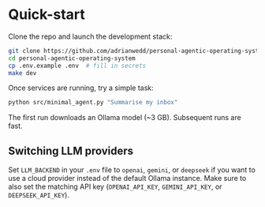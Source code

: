 # Quick-start

Clone the repo and launch the development stack:

```bash
git clone https://github.com/adrianwedd/personal-agentic-operating-system.git
cd personal-agentic-operating-system
cp .env.example .env  # fill in secrets
make dev
```

Once services are running, try a simple task:

```bash
python src/minimal_agent.py "Summarise my inbox"
```

The first run downloads an Ollama model (~3 GB). Subsequent runs are fast.

## Switching LLM providers

Set `LLM_BACKEND` in your `.env` file to `openai`, `gemini`, or `deepseek` if you want to use a cloud provider instead of the default Ollama instance. Make sure to also set the matching API key (`OPENAI_API_KEY`, `GEMINI_API_KEY`, or `DEEPSEEK_API_KEY`).
